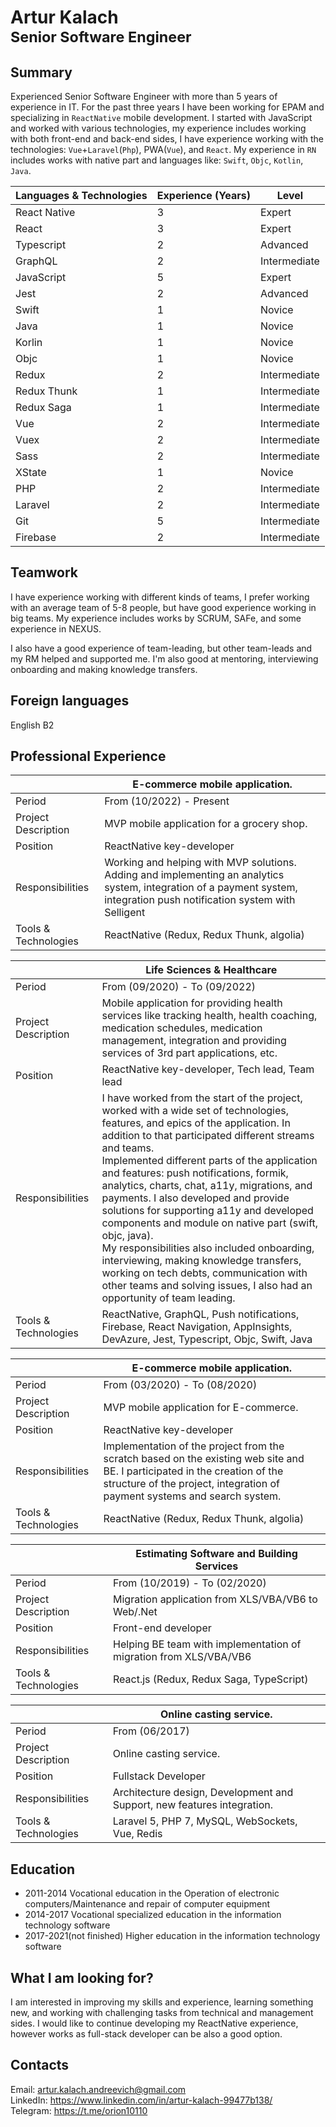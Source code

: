 # Artur Kalach </br><sub>Senior Software Engineer</sub>

## Summary
Experienced Senior Software Engineer with more than 5 years of experience in IT. For the past three years I have been working for EPAM and specializing in `ReactNative` mobile development. I started with JavaScript and worked with various technologies, my experience includes working with both front-end and back-end sides, I have experience working with the technologies: `Vue`+`Laravel`(`Php`), PWA(`Vue`), and `React`. My experience in `RN` includes works with native part and languages like:  `Swift`, `Objc`, `Kotlin`, `Java`.

| Languages & Technologies  | Experience (Years) | Level |
| ------------- | ------------- | ------------- |
| React Native | 3  | Expert |
| React  | 3  | Expert |
| Typescript | 2 | Advanced  |
| GraphQL | 2 | Intermediate  |
| JavaScript | 5 | Expert |
| Jest | 2 | Advanced |
| Swift | 1 | Novice |
| Java | 1 | Novice |
| Korlin | 1 | Novice |
| Objc | 1 | Novice |
| Redux | 2 | Intermediate |
| Redux Thunk | 1 | Intermediate |
| Redux Saga | 1 | Intermediate |
| Vue | 2 | Intermediate |
| Vuex | 2 | Intermediate |
| Sass | 2 | Intermediate |
| XState | 1 | Novice |
| PHP | 2 | Intermediate |
| Laravel | 2 | Intermediate |
| Git | 5 | Intermediate |
| Firebase | 2 | Intermediate |

## Teamwork
I have experience working with different kinds of teams, I prefer working with an average team of 5-8 people, but have good experience working in big teams.
My experience includes works by SCRUM, SAFe, and some experience in NEXUS.

I also have a good experience of team-leading, but other team-leads and my RM helped and supported me. I'm also good at mentoring, interviewing onboarding and making knowledge transfers.

## Foreign languages
English B2

## Professional Experience



|| E-commerce mobile application. |
| ------------- | ------------- |
| Period  | From (10/2022) - Present |
| Project Description | MVP mobile application for a grocery shop. |
| Position | ReactNative key-developer |
| Responsibilities | Working and helping with MVP solutions. Adding and implementing an analytics system, integration of a payment system, integration push notification system with Selligent |
| Tools & Technologies | ReactNative (Redux, Redux Thunk, algolia) | 

|| Life Sciences & Healthcare  |
| ------------- | ------------- |
| Period  | From (09/2020) - To (09/2022) |
| Project Description | Mobile application for providing health services like tracking health, health coaching, medication schedules, medication management, integration and providing services of 3rd part applications, etc. |
| Position | ReactNative key-developer, Tech lead, Team lead |
| Responsibilities | I have worked from the start of the project, worked with a wide set of technologies, features, and epics of the application. In addition to that participated different streams and teams. </br> Implemented different parts of the application and features: push notifications, formik, analytics, charts, chat, a11y, migrations, and payments. I also developed and provide solutions for supporting a11y and developed components and module on native part (swift, objc, java).  </br> My responsibilities also included onboarding, interviewing, making knowledge transfers, working on tech debts, communication with other teams and solving issues, I also had an opportunity of team leading. |
| Tools & Technologies | ReactNative, GraphQL, Push notifications, Firebase, React Navigation, AppInsights, DevAzure, Jest, Typescript, Objc, Swift, Java | 

|| E-commerce mobile application.  |
| ------------- | ------------- |
| Period  | From (03/2020) - To (08/2020) |
| Project Description | MVP mobile application for E-commerce. |
| Position | ReactNative key-developer |
| Responsibilities | Implementation of the project from the scratch based on the existing web site and BE. I participated in the creation of the structure of the project, integration of payment systems and search system. |
| Tools & Technologies | ReactNative (Redux, Redux Thunk, algolia) | 

|| Estimating Software and Building Services |
| ------------- | ------------- |
| Period  | From (10/2019) - To (02/2020) |
| Project Description | Migration application from XLS/VBA/VB6 to Web/.Net |
| Position | Front-end developer |
| Responsibilities | Helping BE team with implementation of migration from XLS/VBA/VB6 |
| Tools & Technologies | React.js (Redux, Redux Saga, TypeScript) | 

|| Online casting service. |
| ------------- | ------------- |
| Period  | From (06/2017) | To (09/2019) |
| Project Description | Online casting service.  |
| Position | Fullstack Developer |
| Responsibilities | Architecture design, Development and Support, new features integration. |
| Tools & Technologies | Laravel 5, PHP 7, MySQL, WebSockets, Vue, Redis | 

## Education
- 2011-2014 Vocational education in the Operation of electronic computers/Maintenance and repair of computer equipment 
- 2014-2017 Vocational specialized education in the information technology software
- 2017-2021(not finished) Higher education in the information technology software

## What I am looking for?
I am interested in improving my skills and experience, learning something new, and working with challenging tasks from technical and management sides. I would like to continue developing my ReactNative experience, however works as full-stack developer can be also a good option.

## Contacts
Email: artur.kalach.andreevich@gmail.com </br>
LinkedIn: https://www.linkedin.com/in/artur-kalach-99477b138/  </br>
Telegram: https://t.me/orion10110  </br>

